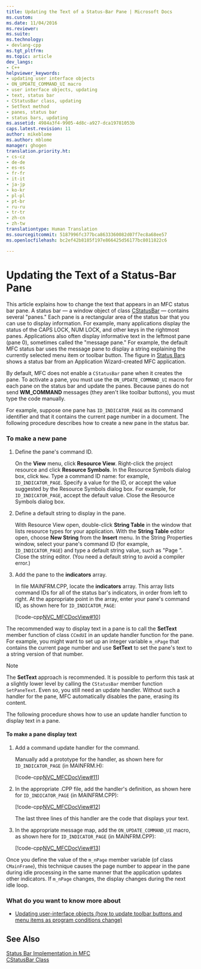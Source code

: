 ```yaml
---
title: Updating the Text of a Status-Bar Pane | Microsoft Docs
ms.custom: 
ms.date: 11/04/2016
ms.reviewer: 
ms.suite: 
ms.technology:
- devlang-cpp
ms.tgt_pltfrm: 
ms.topic: article
dev_langs:
- C++
helpviewer_keywords:
- updating user interface objects
- ON_UPDATE_COMMAND_UI macro
- user interface objects, updating
- text, status bar
- CStatusBar class, updating
- SetText method
- panes, status bar
- status bars, updating
ms.assetid: 4984a3f4-9905-4d8c-a927-dca19781053b
caps.latest.revision: 11
author: mikeblome
ms.author: mblome
manager: ghogen
translation.priority.ht:
- cs-cz
- de-de
- es-es
- fr-fr
- it-it
- ja-jp
- ko-kr
- pl-pl
- pt-br
- ru-ru
- tr-tr
- zh-cn
- zh-tw
translationtype: Human Translation
ms.sourcegitcommit: 5187996fc377bca8633360082d07f7ec8a68ee57
ms.openlocfilehash: bc2ef42b8185f197e866425d56177bc8011822c6

---
```

# Updating the Text of a Status-Bar Pane
This article explains how to change the text that appears in an MFC status bar pane. A status bar — a window object of class [CStatusBar](../mfc/reference/cstatusbar-class.md) — contains several "panes." Each pane is a rectangular area of the status bar that you can use to display information. For example, many applications display the status of the CAPS LOCK, NUM LOCK, and other keys in the rightmost panes. Applications also often display informative text in the leftmost pane (pane 0), sometimes called the "message pane." For example, the default MFC status bar uses the message pane to display a string explaining the currently selected menu item or toolbar button. The figure in [Status Bars](../mfc/status-bar-implementation-in-mfc.md) shows a status bar from an Application Wizard-created MFC application.  
  
 By default, MFC does not enable a `CStatusBar` pane when it creates the pane. To activate a pane, you must use the `ON_UPDATE_COMMAND_UI` macro for each pane on the status bar and update the panes. Because panes do not send **WM_COMMAND** messages (they aren't like toolbar buttons), you must type the code manually.  
  
 For example, suppose one pane has `ID_INDICATOR_PAGE` as its command identifier and that it contains the current page number in a document. The following procedure describes how to create a new pane in the status bar.  
  
### To make a new pane  
  
1.  Define the pane's command ID.  
  
     On the **View** menu, click **Resource View**. Right-click the project resource and click **Resource Symbols**. In the Resource Symbols dialog box, click `New`. Type a command ID name: for example, `ID_INDICATOR_PAGE`. Specify a value for the ID, or accept the value suggested by the Resource Symbols dialog box. For example, for `ID_INDICATOR_PAGE`, accept the default value. Close the Resource Symbols dialog box.  
  
2.  Define a default string to display in the pane.  
  
     With Resource View open, double-click **String Table** in the window that lists resource types for your application. With the **String Table** editor open, choose **New String** from the **Insert** menu. In the String Properties window, select your pane's command ID (for example, `ID_INDICATOR_PAGE`) and type a default string value, such as "Page   ". Close the string editor. (You need a default string to avoid a compiler error.)  
  
3.  Add the pane to the **indicators** array.  
  
     In file MAINFRM.CPP, locate the **indicators** array. This array lists command IDs for all of the status bar's indicators, in order from left to right. At the appropriate point in the array, enter your pane's command ID, as shown here for `ID_INDICATOR_PAGE`:  
  
     [!code-cpp[NVC_MFCDocView#10](../mfc/codesnippet/cpp/updating-the-text-of-a-status-bar-pane_1.cpp)]  
  
 The recommended way to display text in a pane is to call the **SetText** member function of class `CCmdUI` in an update handler function for the pane. For example, you might want to set up an integer variable `m_nPage` that contains the current page number and use **SetText** to set the pane's text to a string version of that number.  
  
> [!NOTE]
>  The **SetText** approach is recommended. It is possible to perform this task at a slightly lower level by calling the `CStatusBar` member function `SetPaneText`. Even so, you still need an update handler. Without such a handler for the pane, MFC automatically disables the pane, erasing its content.  
  
 The following procedure shows how to use an update handler function to display text in a pane.  
  
#### To make a pane display text  
  
1.  Add a command update handler for the command.  
  
     Manually add a prototype for the handler, as shown here for `ID_INDICATOR_PAGE` (in MAINFRM.H):  
  
     [!code-cpp[NVC_MFCDocView#11](../mfc/codesnippet/cpp/updating-the-text-of-a-status-bar-pane_2.h)]  
  
2.  In the appropriate .CPP file, add the handler's definition, as shown here for `ID_INDICATOR_PAGE` (in MAINFRM.CPP):  
  
     [!code-cpp[NVC_MFCDocView#12](../mfc/codesnippet/cpp/updating-the-text-of-a-status-bar-pane_3.cpp)]  
  
     The last three lines of this handler are the code that displays your text.  
  
3.  In the appropriate message map, add the `ON_UPDATE_COMMAND_UI` macro, as shown here for `ID_INDICATOR_PAGE` (in MAINFRM.CPP):  
  
     [!code-cpp[NVC_MFCDocView#13](../mfc/codesnippet/cpp/updating-the-text-of-a-status-bar-pane_4.cpp)]  
  
 Once you define the value of the `m_nPage` member variable (of class `CMainFrame`), this technique causes the page number to appear in the pane during idle processing in the same manner that the application updates other indicators. If `m_nPage` changes, the display changes during the next idle loop.  
  
### What do you want to know more about  
  
-   [Updating user-interface objects (how to update toolbar buttons and menu items as program conditions change)](../mfc/how-to-update-user-interface-objects.md)  
  
## See Also  
 [Status Bar Implementation in MFC](../mfc/status-bar-implementation-in-mfc.md)   
 [CStatusBar Class](../mfc/reference/cstatusbar-class.md)



<!--HONumber=Jan17_HO1-->


